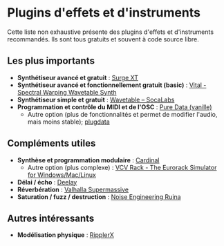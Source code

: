 # Plugins d'effets et d'instruments

Cette liste non exhaustive présente des plugins d'effets et d'instruments recommandés. Ils sont tous gratuits et souvent à code source libre.

## Les plus importants

- **Synthétiseur avancé et gratuit** : [Surge XT](https://surge-synthesizer.github.io/)
- **Synthétiseur avancé et fonctionnellement gratuit (basic)** : [Vital - Spectral Warping Wavetable Synth](https://vital.audio/)
- **Synthétiseur simple et gratuit** : [Wavetable – SocaLabs](https://socalabs.com/synths/wavetable/)
- **Programmation et contrôle du MIDI et de l'OSC** : [Pure Data (vanille)](https://puredata.info/downloads/pure-data)  
  - Autre option (plus de fonctionnalités et permet de modifier l'audio, mais moins stable); [plugdata](https://plugdata.org/download.html)

## Compléments utiles

- **Synthèse et programmation modulaire** : [Cardinal](https://cardinal.kx.studio/)
  - Autre option (plus complexe) : [VCV Rack - The Eurorack Simulator for Windows/Mac/Linux](https://vcvrack.com/)
- **Délai / écho** : [Deelay](https://sixthsample.com/deelay/)
- **Réverbération** : [Valhalla Supermassive](https://valhalladsp.com/shop/reverb/valhalla-supermassive/)
- **Saturation / fuzz / destruction** : [Noise Engineering Ruina](https://noiseengineering.us/products/the-freequel-bundle-sinc-vereor-virt-vereor-ruina)

## Autres intéressants

- **Modélisation physique** : [RipplerX](https://github.com/tiagolr/ripplerx)
